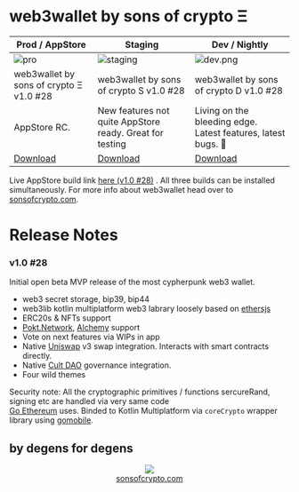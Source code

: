 # web3wallet by sons of crypto Ξ

| Prod / AppStore                                         | Staging                                                  | Dev / Nightly                                                  |
|---------------------------------------------------------|----------------------------------------------------------|----------------------------------------------------------------|
| ![pro](bundledAssets/images/testflight_prod.png)        | ![staging](bundledAssets/images/testflight_staging.png)  | ![dev.png](bundledAssets/images/testflight_dev.png)            |
| web3wallet by sons of crypto Ξ v1.0 #28                 | web3wallet by sons of crypto S v1.0 #28                  | web3wallet by sons of crypto D v1.0 #28                        |
| AppStore RC.                                            | New features not quite AppStore ready. Great for testing | Living on the bleeding edge. Latest features, latest bugs. 🐛  |
| [Download](https://testflight.apple.com/join/I4DFVaiH)  | [Download](https://testflight.apple.com/join/5GiDXNJ3)   | [Download](https://testflight.apple.com/join/85JEPH96)         |

Live AppStore build link [here (v1.0 #28)](https://apps.apple.com/us/app/web3wallet-by-sons-of-crypto-%CE%BE/id6464587288)
. All three builds can be installed simultaneously. For more info about web3wallet
head over to [sonsofcrypto.com](https://sonsofcrypto.com/). 


# Release Notes 

### v1.0 #28

Initial open beta MVP release of the most cypherpunk web3 wallet.
- web3 secret storage, bip39, bip44
- web3lib kotlin multiplatform web3 labrary loosely based on [ethersjs](https://github.com/ethers-io/ethers.js)
- ERC20s & NFTs support
- [Pokt.Network](https://www.pokt.network/), [Alchemy](https://www.alchemy.com/) support
- Vote on next features via WIPs in app
- Native [Uniswap](https://uniswap.org/) v3 swap integration. Interacts with smart contracts directly.
- Native [Cult DAO](https://cultdao.io/) governance integration.
- Four wild themes


Security note: All the cryptographic primitives / functions sercureRand, signing
etc are handled via very same code  
[Go Ethereum](https://github.com/ethereum/go-ethereum) uses. Binded to Kotlin 
Multiplatform via `coreCrypto` wrapper library using 
[gomobile](https://pkg.go.dev/golang.org/x/mobile/cmd/gomobile).

## by degens for degens
<p align="center">
  <img src="bundledAssets/images/first_launch_teaser_7.gif"/>
  <br/><a href="https://sonsofcrypto.com">sonsofcrypto.com</a>
</p>